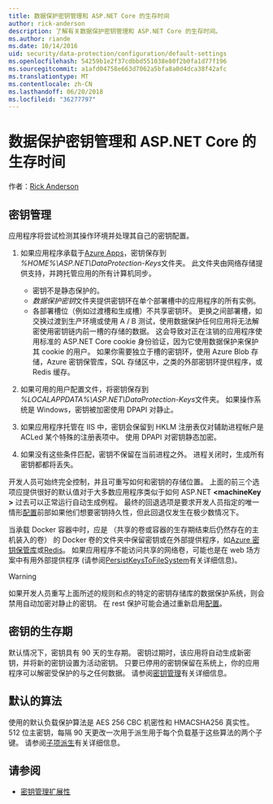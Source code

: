 ```yaml
---
title: 数据保护密钥管理和 ASP.NET Core 的生存时间
author: rick-anderson
description: 了解有关数据保护密钥管理和 ASP.NET Core 的生存时间。
ms.author: riande
ms.date: 10/14/2016
uid: security/data-protection/configuration/default-settings
ms.openlocfilehash: 54259b1e2f37cdbbd551038e80f2b0fa1d77f196
ms.sourcegitcommit: a1afd04758e663d7062a5bfa8a0d4dca38f42afc
ms.translationtype: MT
ms.contentlocale: zh-CN
ms.lasthandoff: 06/20/2018
ms.locfileid: "36277797"
---
```

# <a name="data-protection-key-management-and-lifetime-in-aspnet-core"></a>数据保护密钥管理和 ASP.NET Core 的生存时间

作者：[Rick Anderson](https://twitter.com/RickAndMSFT)

## <a name="key-management"></a>密钥管理

应用程序将尝试检测其操作环境并处理其自己的密钥配置。

1. 如果应用程序承载于[Azure Apps](https://azure.microsoft.com/services/app-service/)，密钥保存到 *%HOME%\ASP.NET\DataProtection-Keys*文件夹。 此文件夹由网络存储提供支持，并跨托管应用的所有计算机同步。
   * 密钥不是静态保护的。
   * *数据保护密钥*文件夹提供密钥环在单个部署槽中的应用程序的所有实例。
   * 各部署槽位（例如过渡槽和生成槽）不共享密钥环。 更换之间部署槽，如交换过渡到生产环境或使用 A / B 测试，使用数据保护任何应用将无法解密使用密钥链内前一槽的存储的数据。 这会导致对正在注销的应用程序使用标准的 ASP.NET Core cookie 身份验证，因为它使用数据保护来保护其 cookie 的用户。 如果你需要独立于槽的密钥环，使用 Azure Blob 存储，Azure 密钥保管库，SQL 存储区中，之类的外部密钥环提供程序，或 Redis 缓存。

1. 如果可用的用户配置文件，将密钥保存到 *%LOCALAPPDATA%\ASP.NET\DataProtection-Keys*文件夹。 如果操作系统是 Windows，密钥被加密使用 DPAPI 对静止。

1. 如果应用程序托管在 IIS 中，密钥会保留到 HKLM 注册表仅对辅助进程帐户是 ACLed 某个特殊的注册表项中。 使用 DPAPI 对密钥静态加密。

1. 如果没有这些条件匹配，密钥不保留在当前进程之外。 进程关闭时，生成所有密钥都都将丢失。

开发人员可始终完全控制，并且可重写如何和密钥的存储位置。 上面的前三个选项应提供很好的默认值对于大多数应用程序类似于如何 ASP.NET  **\<machineKey >** 过去可以正常运行自动生成例程。 最终的回退选项是要求开发人员指定的唯一情形[配置](xref:security/data-protection/configuration/overview)前部如果他们想要密钥持久性，但此回退仅发生在极少数情况下。

当承载 Docker 容器中时，应是 （共享的卷或容器的生存期结束后仍然存在的主机装入的卷） 的 Docker 卷的文件夹中保留密钥或在外部提供程序，如[Azure 密钥保管库](https://azure.microsoft.com/services/key-vault/)或[Redis](https://redis.io/)。 如果应用程序不能访问共享的网络卷，可能也是在 web 场方案中有用外部提供程序 (请参阅[PersistKeysToFileSystem](xref:security/data-protection/configuration/overview#persistkeystofilesystem)有关详细信息)。

> [!WARNING]
> 如果开发人员重写上面所述的规则和点的特定的密钥存储库的数据保护系统，则会禁用自动加密对静止的密钥。 在 rest 保护可能会通过重新启用[配置](xref:security/data-protection/configuration/overview)。

## <a name="key-lifetime"></a>密钥的生存期

默认情况下，密钥具有 90 天的生存期。 密钥过期时，该应用将自动生成新密钥，并将新的密钥设置为活动密钥。 只要已停用的密钥保留在系统上，你的应用程序可以解密受保护的与之任何数据。 请参阅[密钥管理](xref:security/data-protection/implementation/key-management#key-expiration-and-rolling)有关详细信息。

## <a name="default-algorithms"></a>默认的算法

使用的默认负载保护算法是 AES 256 CBC 机密性和 HMACSHA256 真实性。 512 位主密钥，每隔 90 天更改一次用于派生用于每个负载基于这些算法的两个子键。 请参阅[子项派生](xref:security/data-protection/implementation/subkeyderivation#additional-authenticated-data-and-subkey-derivation)有关详细信息。

## <a name="see-also"></a>请参阅

* [密钥管理扩展性](xref:security/data-protection/extensibility/key-management)
